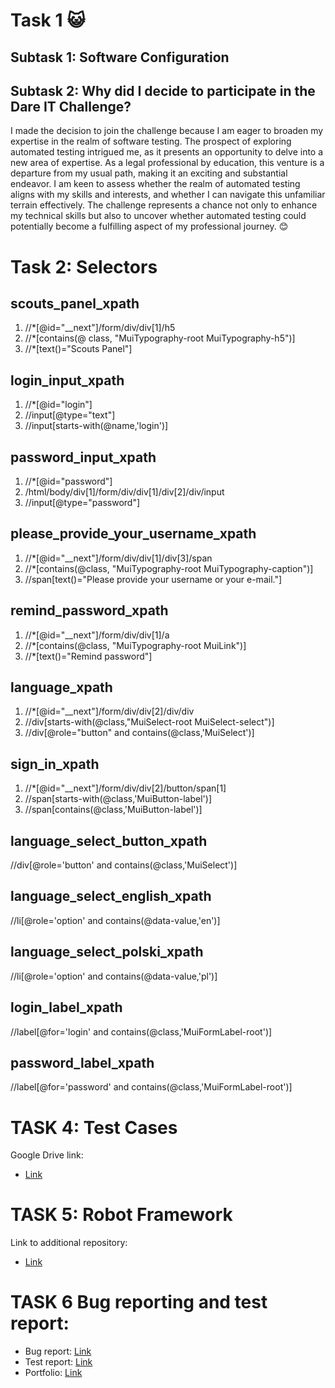 # Task 1   😺	
## **Subtask 1: Software Configuration** ##
## **Subtask 2: Why did I decide to participate in the Dare IT Challenge?** ##

I made the decision to join the challenge because I am eager to broaden my expertise in the realm of software testing. The prospect of exploring automated testing intrigued me, as it presents an opportunity to delve into a new area of expertise. As a legal professional by education, this venture is a departure from my usual path, making it an exciting and substantial endeavor. I am keen to assess whether the realm of automated testing aligns with my skills and interests, and whether I can navigate this unfamiliar terrain effectively. The challenge represents a chance not only to enhance my technical skills but also to uncover whether automated testing could potentially become a fulfilling aspect of my professional journey. 😊

# Task 2: Selectors #
 ## scouts_panel_xpath ##
1. //*[@id="__next"]/form/div/div[1]/h5
2. //*[contains(@ class, "MuiTypography-root MuiTypography-h5")]
3. //*[text()="Scouts Panel"]
## login_input_xpath ##
1. //*[@id="login"]
2. //input[@type="text"]
3. //input[starts-with(@name,'login')]
## password_input_xpath ##
1. //*[@id="password"]
2. /html/body/div[1]/form/div/div[1]/div[2]/div/input
3. //input[@type="password"]
## please_provide_your_username_xpath ##
1. //*[@id="__next"]/form/div/div[1]/div[3]/span
2. //*[contains(@class, "MuiTypography-root MuiTypography-caption")]
3. //span[text()="Please provide your username or your e-mail."]
## remind_password_xpath ##
1. //*[@id="__next"]/form/div/div[1]/a
2. //*[contains(@class, "MuiTypography-root MuiLink")]
3. //*[text()="Remind password"]
## language_xpath ##
1. //*[@id="__next"]/form/div/div[2]/div/div
2. //div[starts-with(@class,"MuiSelect-root MuiSelect-select")]
3. //div[@role="button" and contains(@class,'MuiSelect')]
## sign_in_xpath ##
1. //*[@id="__next"]/form/div/div[2]/button/span[1]
2. //span[starts-with(@class,'MuiButton-label')]
3. //span[contains(@class,'MuiButton-label')] 
## language_select_button_xpath ##
//div[@role='button' and contains(@class,'MuiSelect')]
## language_select_english_xpath ##
//li[@role='option' and contains(@data-value,'en')]
## language_select_polski_xpath ##
//li[@role='option' and contains(@data-value,'pl')]
## login_label_xpath ##
 //label[@for='login' and contains(@class,'MuiFormLabel-root')]
## password_label_xpath ##
//label[@for='password' and contains(@class,'MuiFormLabel-root')]

# TASK 4: Test Cases #
Google Drive link:
* [Link](https://docs.google.com/spreadsheets/d/1mjeW6s61jgjlURlCBLyJqYggX-w6kDft7rOAZ1p7cPs/edit#gid=0)

# TASK 5: Robot Framework #
Link to additional repository:
* [Link](https://github.com/AmandaEvert/panelscout_robotframework)

# TASK 6 Bug reporting and test report: #
* Bug report: [Link](https://docs.google.com/spreadsheets/d/1f_amZVEE6RzkavfqO55qnJt9pRNOxyRbN8Fkt53hF1w/edit#gid=0)
* Test report: [Link](https://docs.google.com/spreadsheets/d/1TyrAV53leK3eamTTunXov9XSMufQWMIk7DcutnuT5MI/edit#gid=0)
* Portfolio: [Link](https://github.com/AmandaEvert/PORTFOLIO)

